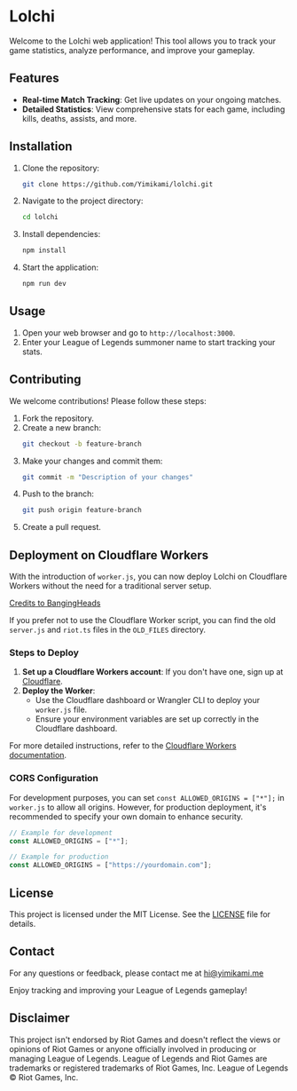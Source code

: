 # Lolchi

Welcome to the Lolchi web application! This tool allows you to track your game statistics, analyze performance, and improve your gameplay.

## Features

- **Real-time Match Tracking**: Get live updates on your ongoing matches.
- **Detailed Statistics**: View comprehensive stats for each game, including kills, deaths, assists, and more.

## Installation

1. Clone the repository:
   ```bash
   git clone https://github.com/Yimikami/lolchi.git
   ```
2. Navigate to the project directory:
   ```bash
   cd lolchi
   ```
3. Install dependencies:
   ```bash
   npm install
   ```
4. Start the application:
   ```bash
   npm run dev
   ```

## Usage

1. Open your web browser and go to `http://localhost:3000`.
2. Enter your League of Legends summoner name to start tracking your stats.

## Contributing

We welcome contributions! Please follow these steps:

1. Fork the repository.
2. Create a new branch:
   ```bash
   git checkout -b feature-branch
   ```
3. Make your changes and commit them:
   ```bash
   git commit -m "Description of your changes"
   ```
4. Push to the branch:
   ```bash
   git push origin feature-branch
   ```
5. Create a pull request.

## Deployment on Cloudflare Workers

With the introduction of `worker.js`, you can now deploy Lolchi on Cloudflare Workers without the need for a traditional server setup.

[Credits to BangingHeads](https://hextechdocs.dev/using-cloudflare-workers-to-make-api-calls/)

If you prefer not to use the Cloudflare Worker script, you can find the old `server.js` and `riot.ts` files in the `OLD_FILES` directory.

### Steps to Deploy

1. **Set up a Cloudflare Workers account**: If you don't have one, sign up at [Cloudflare](https://www.cloudflare.com/).
2. **Deploy the Worker**:
   - Use the Cloudflare dashboard or Wrangler CLI to deploy your `worker.js` file.
   - Ensure your environment variables are set up correctly in the Cloudflare dashboard.

For more detailed instructions, refer to the [Cloudflare Workers documentation](https://developers.cloudflare.com/workers/).

### CORS Configuration

For development purposes, you can set `const ALLOWED_ORIGINS = ["*"];` in `worker.js` to allow all origins. However, for production deployment, it's recommended to specify your own domain to enhance security.

```javascript
// Example for development
const ALLOWED_ORIGINS = ["*"];

// Example for production
const ALLOWED_ORIGINS = ["https://yourdomain.com"];
```

## License

This project is licensed under the MIT License. See the [LICENSE](LICENSE) file for details.

## Contact

For any questions or feedback, please contact me at hi@yimikami.me

Enjoy tracking and improving your League of Legends gameplay!

## Disclaimer

This project isn't endorsed by Riot Games and doesn't reflect the views or opinions of Riot Games or anyone officially involved in producing or managing League of Legends. League of Legends and Riot Games are trademarks or registered trademarks of Riot Games, Inc. League of Legends © Riot Games, Inc.
